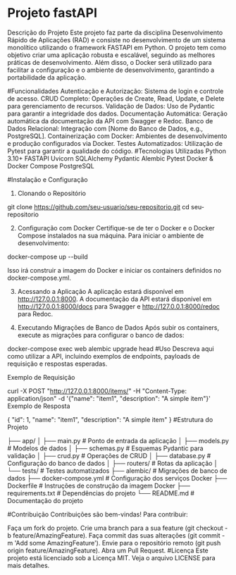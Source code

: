 # Projeto  fastAPI
Descrição do Projeto
Este projeto faz parte da disciplina Desenvolvimento Rápido de Aplicações (RAD) e consiste no desenvolvimento de um sistema monolítico utilizando o framework FASTAPI em Python. O projeto tem como objetivo criar uma aplicação robusta e escalável, seguindo as melhores práticas de desenvolvimento. Além disso, o Docker será utilizado para facilitar a configuração e o ambiente de desenvolvimento, garantindo a portabilidade da aplicação.

#Funcionalidades
Autenticação e Autorização: Sistema de login e controle de acesso.
CRUD Completo: Operações de Create, Read, Update, e Delete para gerenciamento de recursos.
Validação de Dados: Uso de Pydantic para garantir a integridade dos dados.
Documentação Automática: Geração automática da documentação da API com Swagger e Redoc.
Banco de Dados Relacional: Integração com [Nome do Banco de Dados, e.g., PostgreSQL].
Containerização com Docker: Ambientes de desenvolvimento e produção configurados via Docker.
Testes Automatizados: Utilização de Pytest para garantir a qualidade do código.
#Tecnologias Utilizadas
Python 3.10+
FASTAPI
Uvicorn
SQLAlchemy
Pydantic
Alembic
Pytest
Docker & Docker Compose
PostgreSQL

#Instalação e Configuração
1. Clonando o Repositório

git clone https://github.com/seu-usuario/seu-repositorio.git
cd seu-repositorio

2. Configuração com Docker
Certifique-se de ter o Docker e o Docker Compose instalados na sua máquina. Para iniciar o ambiente de desenvolvimento:

docker-compose up --build

Isso irá construir a imagem do Docker e iniciar os containers definidos no docker-compose.yml.

3. Acessando a Aplicação
A aplicação estará disponível em http://127.0.0.1:8000. A documentação da API estará disponível em http://127.0.0.1:8000/docs para Swagger e http://127.0.0.1:8000/redoc para Redoc.

4. Executando Migrações de Banco de Dados
Após subir os containers, execute as migrações para configurar o banco de dados:

docker-compose exec web alembic upgrade head
#Uso
Descreva aqui como utilizar a API, incluindo exemplos de endpoints, payloads de requisição e respostas esperadas.

Exemplo de Requisição

curl -X POST "http://127.0.0.1:8000/items/" -H "Content-Type: application/json" -d '{"name": "item1", "description": "A simple item"}'
Exemplo de Resposta

{
  "id": 1,
  "name": "item1",
  "description": "A simple item"
}
#Estrutura do Projeto

├── app/
│   ├── main.py             # Ponto de entrada da aplicação
│   ├── models.py           # Modelos de dados
│   ├── schemas.py          # Esquemas Pydantic para validação
│   ├── crud.py             # Operações de CRUD
│   ├── database.py         # Configuração do banco de dados
│   ├── routers/            # Rotas da aplicação
│   └── tests/              # Testes automatizados
├── alembic/                # Migrações de banco de dados
├── docker-compose.yml      # Configuração dos serviços Docker
├── Dockerfile              # Instruções de construção da imagem Docker
├── requirements.txt        # Dependências do projeto
└── README.md               # Documentação do projeto

#Contribuição
Contribuições são bem-vindas! Para contribuir:

Faça um fork do projeto.
Crie uma branch para a sua feature (git checkout -b feature/AmazingFeature).
Faça commit das suas alterações (git commit -m 'Add some AmazingFeature').
Envie para o repositório remoto (git push origin feature/AmazingFeature).
Abra um Pull Request.
#Licença
Este projeto está licenciado sob a Licença MIT. Veja o arquivo LICENSE para mais detalhes.
